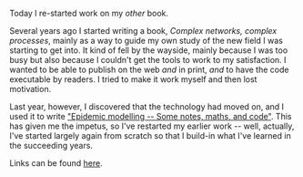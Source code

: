 <!--
.. title: Re-starting "Complex networks, complex processes"
.. slug: re-starting-complex-networks-complex-processes
.. date: 2021-05-07 17:23:38 UTC+01:00
.. tags: book, complex networks, research
.. category:
.. link:
.. description:
.. type: text
-->

Today I re-started work on my *other* book.

<!-- TEASER_END -->

Several years ago I started writing a book, *Complex networks,
complex processes*, mainly as a way to guide my own study of the new
field I was starting to get into. It kind of fell by the wayside,
mainly because I was too busy but also because I couldn't get the
tools to work to my satisfaction. I wanted to be able to publish on
the web *and* in print, *and* to have the code executable by
readers. I tried to make it work myself and then lost motivation.

Last year, however, I discovered that the technology had moved on, and
I used it to write ["Epidemic modelling -- Some notes, maths, and
code"](/writing/em-book/). This has given me the impetus, so I've
restarted my earlier work -- well, actually, I've started largely
again from scratch so that I build-in what I've learned in the
succeeding years.

Links can be found [here](/writing/cncp-book/).
